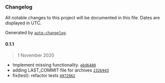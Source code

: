 ### Changelog

All notable changes to this project will be documented in this file. Dates are displayed in UTC.

Generated by [`auto-changelog`](https://github.com/CookPete/auto-changelog).

#### 0.1.1

> 1 November 2020

- Implement missing functionality. [`ebd6480`](https://github.com/sambacha/sop-openpgp-js/commit/ebd6480d4c5b95fda8b9005560d637575455092e)
- adding LAST_COMMIT file for archives [`232b943`](https://github.com/sambacha/sop-openpgp-js/commit/232b943d022a30d8fa0d14a90f5e96ab2c07e5cf)
- fix(test): refactor tests [`4972962`](https://github.com/sambacha/sop-openpgp-js/commit/497296279582bf9d6405d6dab2946b269ff203ca)
